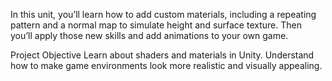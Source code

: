 In this unit, you’ll learn how to add custom materials, including a repeating pattern and a normal map to simulate height and surface texture. Then you’ll apply those new skills and add animations to your own game.

Project Objective
Learn about shaders and materials in Unity. Understand how to make game environments look more realistic and visually appealing.
